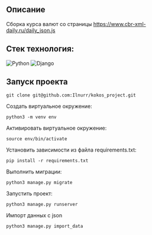 ## Описание 
Сборка курса валют со страницы https://www.cbr-xml-daily.ru/daily_json.js

## Стек технология:
![Python](https://img.shields.io/badge/python-3670A0?style=for-the-badge&logo=python&logoColor=ffdd54)
![Django](https://img.shields.io/badge/django-%23092E20.svg?style=for-the-badge&logo=django&logoColor=white)

## Запуск проекта 
```
git clone git@github.com:Ilnurr/kokos_project.git
```
Создать виртуальное окружение:

```
python3 -m venv env
```

Активировать виртуальное окружение:

```
source env/bin/activate 
```

Установить зависимости из файла requirements.txt:

```
pip install -r requirements.txt 
```
 
Выполнить миграции:

```
python3 manage.py migrate 
```

Запустить проект:

```
python3 manage.py runserver
```
Импорт данных с json 
```
python3 manage.py import_data
```
